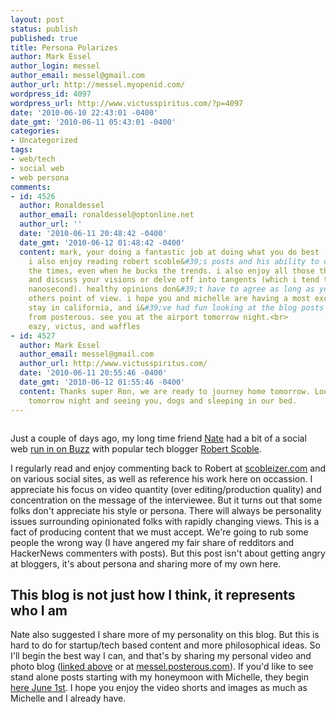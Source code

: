 ```yaml
---
layout: post
status: publish
published: true
title: Persona Polarizes
author: Mark Essel
author_login: messel
author_email: messel@gmail.com
author_url: http://messel.myopenid.com/
wordpress_id: 4097
wordpress_url: http://www.victusspiritus.com/?p=4097
date: '2010-06-10 22:43:01 -0400'
date_gmt: '2010-06-11 05:43:01 -0400'
categories:
- Uncategorized
tags:
- web/tech
- social web
- web persona
comments:
- id: 4526
  author: Ronaldessel
  author_email: ronaldessel@optonline.net
  author_url: ''
  date: '2010-06-11 20:48:42 -0400'
  date_gmt: '2010-06-12 01:48:42 -0400'
  content: mark, your doing a fantastic job at doing what you do best (being you).
    i also enjoy reading robert scoble&#39;s posts and his ability to change with
    the times, even when he bucks the trends. i also enjoy all those that comment
    and discuss your visions or delve off into tangents (which i tend to do every
    nanosecond). healthy opinions don&#39;t have to agree as long as you respect the
    others point of view. i hope you and michelle are having a most excellent honeymoon
    stay in california, and i&#39;ve had fun looking at the blog posts and videos
    from posterous. see you at the airport tomorrow night.<br>                                                                        ron
    eazy, victus, and waffles
- id: 4527
  author: Mark Essel
  author_email: messel@gmail.com
  author_url: http://www.victusspiritus.com/
  date: '2010-06-11 20:55:46 -0400'
  date_gmt: '2010-06-12 01:55:46 -0400'
  content: Thanks super Ron, we are ready to journey home tomorrow. Look forward to
    tomorrow night and seeing you, dogs and sleeping in our bed.
---
```

<p><a href="{{ site.url }}/assets/2010/06/l_2048_1536_B39667B7-DE61-49D7-B898-4C7314C86F85.jpeg"><img src="{{ site.url }}/assets/2010/06/l_2048_1536_B39667B7-DE61-49D7-B898-4C7314C86F85.jpeg" alt="" class="alignnone size-full" /></a></p>
<p>Just a couple of days ago, my long time friend <a HREF="http://www.in8sworld.net/blog/archives/1588">Nate</a> had a bit of a social web <a href="http://www.google.com/buzz/messel/gFxbVWLq8hL/Bye-Bye-Maui-Hello-San-Fran">run in on Buzz</a> with popular tech blogger <a href="http://scobleizer.com">Robert Scoble</a>.  </p>
<p>I regularly read and enjoy commenting back to Robert at <a HREF="http://www.scobleizer.com">scobleizer.com</a> and on various social sites, as well as reference his work here on occassion. I appreciate his focus on video quantity (over editing/production quality) and concentration on the message of the interviewee.  But it turns out that some folks don't appreciate his style or persona. There will always be personality issues surrounding opinionated folks with rapidly changing views. This is a fact of producing content that we must accept. We're going to rub some people the wrong way (I have angered my fair share of redditors and HackerNews commenters with posts). But this post isn't about getting angry at bloggers, it's about persona and sharing more of my own here.</p>
<h2>This blog is not just how I think, it represents who I am</h2>
<p>Nate also suggested I share more of my personality on this blog. But this is hard to do for startup/tech based content and more philosophical ideas. So I'll begin the best way I can, and that's by sharing my personal video and photo blog (<a href="http://www.victusspiritus.com/photovideo-posterous/">linked above</a> or at <a href="http://messel.posterous.com">messel.posterous.com</a>). If you'd like to see stand alone posts starting with my honeymoon with Michelle, they begin <a href="http://messel.posterous.com/my-wife-and-i-on-the-terrace-overlooking-the">here June 1st</a>. I hope you enjoy the video shorts and images as much as Michelle and I already have.</p>
